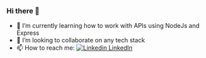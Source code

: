### Hi there 👋
- 🌱 I’m currently learning how to work with APIs using NodeJs and Express
- 👯 I’m looking to collaborate on any tech stack
- 📫 How to reach me: [![Linkedin](https://i.stack.imgur.com/gVE0j.png) LinkedIn](https://www.linkedin.com/in/ayush-dhiman-3000651a0/)
&nbsp;
<!--
**ayushdhiman-py/ayushdhiman-py** is a ✨ _special_ ✨ repository because its `README.md` (this file) appears on your GitHub profile.

Here are some ideas to get you started:

- 🔭 I’m currently working on ...
- 🌱 I’m currently learning ...
- 👯 I’m looking to collaborate on ...
- 🤔 I’m looking for help with ...
- 💬 Ask me about ...
- 📫 How to reach me: ...
- 😄 Pronouns: ...
- ⚡ Fun fact: ...
-->
